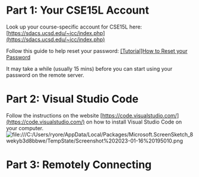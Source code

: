 # Part 1: Your CSE15L Account
Look up your course-specific account for CSE15L here:
[https://sdacs.ucsd.edu/~icc/index.php](https://sdacs.ucsd.edu/~icc/index.php)

Follow this guide to help reset your password: [[Tutorial]How to Reset your Password](https://docs.google.com/document/d/1hs7CyQeh-MdUfM9uv99i8tqfneos6Y8bDU0uhn1wqho/edit)

It may take a while (usually 15 mins) before you can start using your password on the remote server.

# Part 2: Visual Studio Code
Follow the instructions on the website [https://code.visualstudio.com/](https://code.visualstudio.com/) on how to install Visual Studio Code on your computer.
![file:///C:/Users/ryore/AppData/Local/Packages/Microsoft.ScreenSketch_8wekyb3d8bbwe/TempState/Screenshot%202023-01-16%20195010.png](file:///C:/Users/ryore/AppData/Local/Packages/Microsoft.ScreenSketch_8wekyb3d8bbwe/TempState/Screenshot%202023-01-16%20195010.png)

# Part 3: Remotely Connecting
